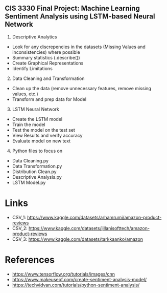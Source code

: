 
## CIS 3330 Final Project: Machine Learning Sentiment Analysis using LSTM-based Neural Network



1. Descriptive Analytics
* Look for any discrepencies in the datasets (Missing Values and inconsistencies) where possible
* Summary statistics (.describe()) 
* Create Graphical Representations
* Identify Limitations

2. Data Cleaning and Transformation
* Clean up the data (remove unnecessary features, remove missing values, etc.)
* Transform and prep data for Model 

3. LSTM Neural Network
* Create the LSTM model
* Train the model
* Test the model on the test set
* View Results and verify accuracy
* Evaluate model on new text

4. Python files to focus on
* Data Cleaning.py
* Data Transformation.py
* Distribution Clean.py
* Descriptive Analysis.py
* LSTM Model.py


# Links #
* CSV_1: https://www.kaggle.com/datasets/arhamrumi/amazon-product-reviews
* CSV_2: https://www.kaggle.com/datasets/jillanisofttech/amazon-product-reviews
* CSV_3: https://www.kaggle.com/datasets/tarkkaanko/amazon

# References 
* https://www.tensorflow.org/tutorials/images/cnn
* https://www.makeuseof.com/create-sentiment-analysis-model/
* https://techvidvan.com/tutorials/python-sentiment-analysis/
